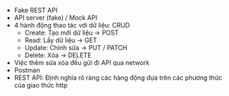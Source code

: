 - Fake REST API
- API server (fake) / Mock API
- 4 hành động thao tác với dữ liệu: CRUD
    - Create: Tạo mới dữ liệu -> POST
    - Read: Lấy dữ liệu -> GET
    - Update: Chỉnh sửa -> PUT / PATCH
    - Delete: Xóa -> DELETE
- Việc thêm sửa xóa đều gửi đi API qua network
- Postman
- REST API: Định nghĩa rõ ràng các hàng động dựa trên các phương thức của giao thức http